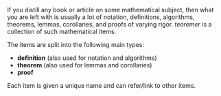 If you distill any book or article on some mathematical subject, then what you are left with is usually a lot of notation, definitions, algorithms, theorems, lemmas, corollaries, and proofs of varying rigor. *teoremer* is a collection of such mathematical items.

The items are split into the following main types:
  * **definition** (also used for notation and algorithms)
  * **theorem** (also used for lemmas and corollaries)
  * **proof**

Each item is given a unique name and can refer/link to other items.
